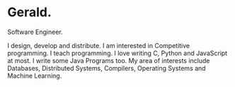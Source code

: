 # Gerald.

Software Engineer.

I design, develop and distribute. I am interested in Competitive programming. I teach programming. I love writing C, Python and JavaScript at most. I write some Java Programs too.
My area of interests include Databases, Distributed Systems, Compilers, Operating Systems and Machine Learning.
